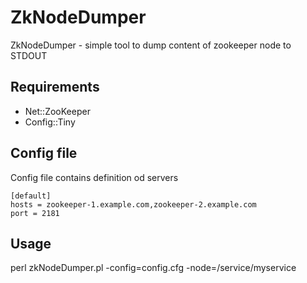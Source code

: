 # ZkNodeDumper

ZkNodeDumper - simple tool to dump content of zookeeper node to STDOUT

## Requirements

- Net::ZooKeeper
- Config::Tiny

## Config file

Config file contains definition od servers

	[default]
	hosts = zookeeper-1.example.com,zookeeper-2.example.com
	port = 2181

## Usage

perl zkNodeDumper.pl -config=config.cfg -node=/service/myservice
